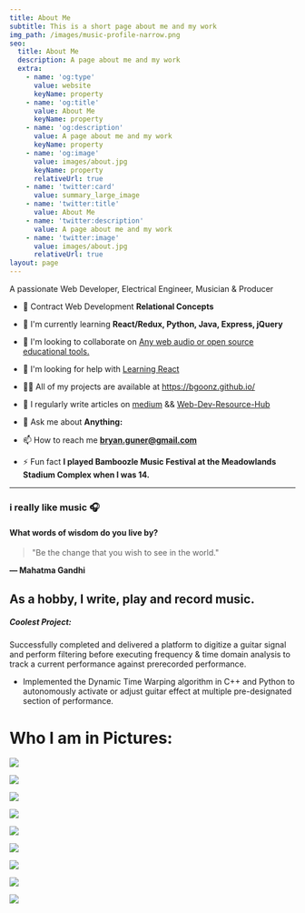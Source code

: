 ```yaml
---
title: About Me
subtitle: This is a short page about me and my work
img_path: /images/music-profile-narrow.png
seo:
  title: About Me
  description: A page about me and my work
  extra:
    - name: 'og:type'
      value: website
      keyName: property
    - name: 'og:title'
      value: About Me
      keyName: property
    - name: 'og:description'
      value: A page about me and my work
      keyName: property
    - name: 'og:image'
      value: images/about.jpg
      keyName: property
      relativeUrl: true
    - name: 'twitter:card'
      value: summary_large_image
    - name: 'twitter:title'
      value: About Me
    - name: 'twitter:description'
      value: A page about me and my work
    - name: 'twitter:image'
      value: images/about.jpg
      relativeUrl: true
layout: page
---
```

A passionate Web Developer, Electrical Engineer, Musician & Producer

*   🔭 Contract Web Development **Relational Concepts**

*   🌱 I'm currently learning **React/Redux, Python, Java, Express, jQuery**

*   👯 I'm looking to collaborate on [Any web audio or open source educational tools.](https://goofy-euclid-1cd736.netlify.app/core-site/index.html)

*   🤝 I'm looking for help with [Learning React](https://github.com/bgoonz/React-Practice)

*   👨‍💻 All of my projects are available at <https://bgoonz.github.io/>

*   📝 I regularly write articles on [medium](https://bryanguner.medium.com/) && [Web-Dev-Resource-Hub](https://web-dev-resource-hub.netlify.app/)

*   💬 Ask me about **Anything:**

*   📫 How to reach me [**bryan.guner@gmail.com**](mailto:bryan.guner@gmail.com)

*   ⚡ Fun fact **I played Bamboozle Music Festival at the Meadowlands Stadium Complex when I was 14.**

***

### i really like music 🎧

#### What words of wisdom do you live by?&#xA;&#xA;

> "Be the change that you wish to see in the world."

**― Mahatma Gandhi**

## As a hobby,  I write, play and record music.

##### Coolest Project:

Successfully completed and delivered a platform to digitize a guitar signal and perform filtering before executing frequency & time domain analysis to track a current performance against prerecorded performance.

*   Implemented the Dynamic Time Warping algorithm in C++ and Python to autonomously activate or adjust guitar effect at multiple pre-designated section of performance.

# Who I am in Pictures:

![](/\_static/app-assets/images/mim2.png)



![](/\_static/app-assets/images/2018-03-30\_21-14-06\_UTC.jpg)

![](/\_static/app-assets/images/2018-03-30\_21-10-30\_UTC.jpg)

![](/\_static/app-assets/images/2019-09-19\_17-34-41\_UTC.jpg)

![](/\_static/app-assets/images/2020-10-01\_12-50-35\_UTC.jpg)

![](/\_static/app-assets/images/2019-09-20\_00-28-07\_UTC\_4.jpg)

![](/\_static/app-assets/images/2019-08-20\_19-47-35\_UTC.jpg)

![](/\_static/app-assets/images/2020-07-31\_20-19-53\_UTC.jpg)

![](/\_static/app-assets/images/2019-06-12\_01-58-13\_UTC.jpg)

